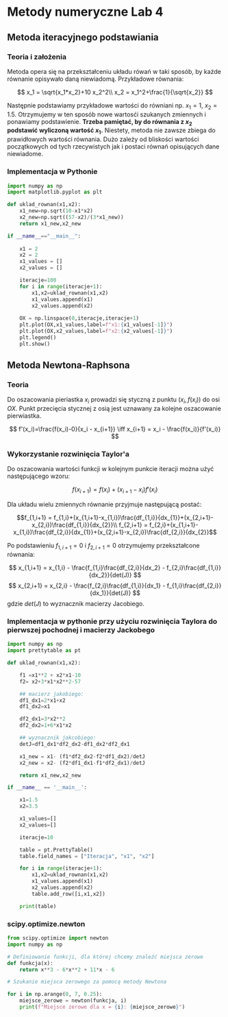 # Metody numeryczne Lab 4

## Metoda iteracyjnego podstawiania
### Teoria i założenia

Metoda opera się na przekształceniu układu rówań w taki sposób, by każde równanie opisywało daną niewiadomą. Przykładowe równania:

$$
x_1 = \sqrt{x_1*x_2}+10 x_2^2\\
x_2 = x_1^2+\frac{1}{\sqrt{x_2}}
$$

Następnie podstawiamy przykładowe wartości do równiani np. $x_1=1$, $x_2=1.5$. Otrzymujemy w ten sposób nowe wartosći szukanych zmiennych i ponawiamy podstawienie.
**Trzeba pamiętać, by do równania z $x_2$ podstawić wyliczoną wartość $x_1$.**
Niestety, metoda nie zawsze zbiega do prawidłowych wartości równania. Dużo zależy od bliskości wartości początkowych od tych rzecywistych jak i postaci równań opisujących dane niewiadome.

### Implementacja w Pythonie

```python
import numpy as np
import matplotlib.pyplot as plt

def uklad_rownan(x1,x2):
    x1_new=np.sqrt(10-x1*x2)
    x2_new=np.sqrt((57-x2)/(3*x1_new))
    return x1_new,x2_new

if __name__=="__main__":
    
    x1 = 2
    x2 = 2
    x1_values = []
    x2_values = []

    iteracje=100
    for i in range(iteracje+1):
        x1,x2=uklad_rownan(x1,x2)
        x1_values.append(x1)
        x2_values.append(x2)
    
    OX = np.linspace(0,iteracje,iteracje+1)
    plt.plot(OX,x1_values,label=f"x1:{x1_values[-1]}")
    plt.plot(OX,x2_values,label=f"x2:{x2_values[-1]}")
    plt.legend()
    plt.show()
```

## Metoda Newtona-Raphsona

### Teoria

Do oszacowania pieriastka $x_i$ prowadzi się styczną z punktu $(x_i,f(x_i))$ do osi $OX$. Punkt przecięcia stycznej z osią jest uznawany za kolejne oszacowanie pierwiastka.

$$
f'(x_i)=\frac{f(x_i)-0}{x_i - x_{i+1}} \iff x_{i+1} = x_i - \frac{f(x_i)}{f'(x_i)}
$$

### Wykorzystanie rozwinięcia Taylor'a

Do oszacowania wartości funkcji w kolejnym punkcie iteracji można użyć następującego wzoru:

$$f(x_{i+1})=f(x_i)+(x_{i+1}-x_{i})f'(x_i)$$

Dla układu wielu zmiennych równanie przyjmuje następującą postać:

$$f_{1,i+1} = f_{1,i}+(x_{1,i+1}-x_{1,i})\frac{df_{1,i}}{dx_{1}}+(x_{2,i+1}-x_{2,i})\frac{df_{1,i}}{dx_{2}}\\
f_{2,i+1} = f_{2,i}+(x_{1,i+1}-x_{1,i})\frac{df_{2,i}}{dx_{1}}+(x_{2,i+1}-x_{2,i})\frac{df_{2,i}}{dx_{2}}$$

Po podstawieniu $f_{1,i+1}=0$ i $f_{2,i+1}=0$ otrzymujemy przekształcone równania:

$$
x_{1,i+1} = x_{1,i} - \frac{f_{1,i}\frac{df_{2,i}}{dx_2} - f_{2,i}\frac{df_{1,i}}{dx_2}}{det(J)}
$$
$$
x_{2,i+1} = x_{2,i} - \frac{f_{2,i}\frac{df_{1,i}}{dx_1} - f_{1,i}\frac{df_{2,i}}{dx_1}}{det(J)}
$$
gdzie $det(J)$ to wyznacznik macierzy Jacobiego.

### Implementacja w pythonie przy użyciu rozwinięcia Taylora do pierwszej pochodnej i macierzy Jackobego

```python
import numpy as np
import prettytable as pt

def uklad_rownan(x1,x2):

    f1 =x1**2 + x2*x1-10
    f2= x2+3*x1*x2**2-57

    ## macierz jakobiego:
    df1_dx1=2*x1+x2
    df1_dx2=x1

    df2_dx1=3*x2**2
    df2_dx2=1+6*x1*x2

    ## wyznacznik jakcobiego:
    detJ=df1_dx1*df2_dx2-df1_dx2*df2_dx1

    x1_new = x1- (f1*df2_dx2-f2*df1_dx2)/detJ
    x2_new = x2- (f2*df1_dx1-f1*df2_dx1)/detJ

    return x1_new,x2_new

if __name__ == '__main__':

    x1=1.5
    x2=3.5

    x1_values=[]
    x2_values=[]

    iteracje=10

    table = pt.PrettyTable()
    table.field_names = ["Iteracja", "x1", "x2"]

    for i in range(iteracje+1):
        x1,x2=uklad_rownan(x1,x2)
        x1_values.append(x1)
        x2_values.append(x2)  
        table.add_row([i,x1,x2])

    print(table) 
```

### scipy.optimize.newton

```python
from scipy.optimize import newton
import numpy as np

# Definiowanie funkcji, dla której chcemy znaleźć miejsca zerowe
def funkcja(x):
    return x**3 - 6*x**2 + 11*x - 6

# Szukanie miejsca zerowego za pomocą metody Newtona

for i in np.arange(0, 7, 0.25):
    miejsce_zerowe = newton(funkcja, i)
    print(f"Miejsce zerowe dla x = {i}: {miejsce_zerowe}")

```